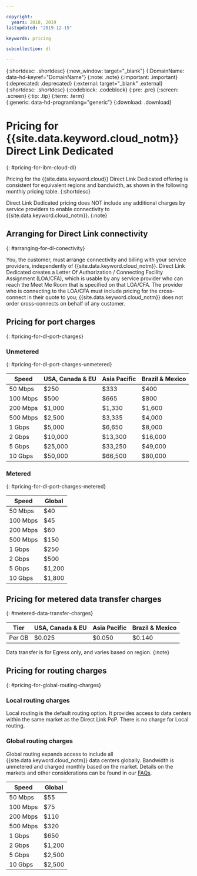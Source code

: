 ```yaml
---

copyright:
  years: 2018, 2019
lastupdated: "2019-12-15"

keywords: pricing

subcollection: dl

---
```


{:shortdesc: .shortdesc}
{:new_window: target="_blank"}
{:DomainName: data-hd-keyref="DomainName"}
{:note: .note}
{:important: .important}
{:deprecated: .deprecated}
{:external: target="_blank" .external}
{:shortdesc: .shortdesc}
{:codeblock: .codeblock}
{:pre: .pre}
{:screen: .screen}
{:tip: .tip}
{:term: .term}  
{:generic: data-hd-programlang="generic"}
{:download: .download}  

# Pricing for {{site.data.keyword.cloud_notm}} Direct Link Dedicated
{: #pricing-for-ibm-cloud-dl}

Pricing for the {{site.data.keyword.cloud}} Direct Link Dedicated offering is consistent for equivalent regions and bandwidth, as shown in the following monthly pricing table.
{:shortdesc}

Direct Link Dedicated pricing does NOT include any additional charges by service providers to enable connectivity to {{site.data.keyword.cloud_notm}}.
{:note}

## Arranging for Direct Link connectivity  
{: #arranging-for-dl-conectivity}

You, the customer, must arrange connectivity and billing with your service providers, independently of {{site.data.keyword.cloud_notm}}. Direct Link Dedicated creates a Letter Of Authorization / Connecting Facility Assignment (LOA/CFA), which is usable by any service provider who can reach the Meet Me Room that is specified on that LOA/CFA. The provider who is connecting to the LOA/CFA must include pricing for the cross-connect in their quote to you; {{site.data.keyword.cloud_notm}} does not order cross-connects on behalf of any customer.

## Pricing for port charges
{: #pricing-for-dl-port-charges}

### Unmetered
{: #pricing-for-dl-port-charges-unmetered}

| Speed | USA, Canada & EU | Asia Pacific | Brazil & Mexico |
|----|----|----|----|
|  50 Mbps |    $250 |    $333 |    $400 |
| 100 Mbps |    $500 |    $665 |    $800 |
| 200 Mbps |  $1,000 |  $1,330 |  $1,600 |
| 500 Mbps |  $2,500 |  $3,335 |  $4,000 |
|   1 Gbps |  $5,000 |  $6,650 |  $8,000 |
|   2 Gbps | $10,000 | $13,300 | $16,000 |
|   5 Gbps | $25,000 | $33,250 | $49,000 |
|  10 Gbps | $50,000 | $66,500 | $80,000 |

### Metered  
{: #pricing-for-dl-port-charges-metered}

| Speed | Global |
|----|----|
|  50 Mbps |   $40 |
| 100 Mbps |   $45 |
| 200 Mbps |   $60 |
| 500 Mbps |  $150 |
|   1 Gbps |  $250 |
|   2 Gbps |  $500 |
|   5 Gbps |$1,200 |
|  10 Gbps |$1,800 |

## Pricing for metered data transfer charges
{: #metered-data-transfer-charges}

| Tier | USA, Canada & EU | Asia Pacific | Brazil & Mexico |
|----|----|----|----|
| Per GB | $0.025 | $0.050 | $0.140 |

Data transfer is for Egress only, and varies based on region.
{:note}

## Pricing for routing charges
{: #pricing-for-global-routing-charges}

### Local routing charges

Local routing is the default routing option. It provides access to data centers within the same market as the Direct Link PoP. There is no charge for Local routing.

### Global routing charges

Global routing expands access to include all {{site.data.keyword.cloud_notm}} data centers globally. Bandwidth is unmetered and charged monthly based on the market. Details on the markets and other considerations can be found in our [FAQs](/docs/infrastructure/dl?topic=dl-faqs#what-are-the-local-routing-and-global-routing-options).

| Speed | Global |
|----|----|
|  50 Mbps |   $55 |
| 100 Mbps |   $75 |
| 200 Mbps |  $110 |
| 500 Mbps |  $320 |
|   1 Gbps |  $650 |
|   2 Gbps |$1,200 |
|   5 Gbps |$2,500 |
|  10 Gbps |$2,500 |
